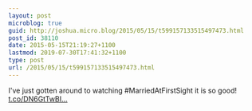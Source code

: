 ```yaml
---
layout: post
microblog: true
guid: http://joshua.micro.blog/2015/05/15/t599157133515497473.html
post_id: 38110
date: 2015-05-15T21:19:27+1100
lastmod: 2019-07-30T17:41:32+1100
type: post
url: /2015/05/15/t599157133515497473.html
---
```

I've just gotten around to watching #MarriedAtFirstSight it is so good! [t.co/DN6GtTwBI...](http://t.co/DN6GtTwBIe)
